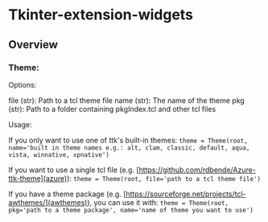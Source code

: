 # Tkinter-extension-widgets

## Overview

### Theme:                
Options:
            
file (str): Path to a tcl theme file
name (str): The name of the theme
pkg (str): Path to a folder containing pkgIndex.tcl and other tcl files
            
Usage:
        
If you only want to use one of ttk's built-in themes:
`theme = Theme(root, name='built in theme names e.g.: alt, clam, classic, default, aqua, vista, winnative, xpnative')`

If you want to use a single tcl file (e.g. [https://github.com/rdbende/Azure-ttk-theme](azure)):
`theme = Theme(root, file='path to a tcl theme file')`
                
If you have a theme package (e.g. [https://sourceforge.net/projects/tcl-awthemes/](awthemes)), you can use it with:
`theme = Theme(root, pkg='path to a theme package', name='name of theme you want to use')`
                
         
